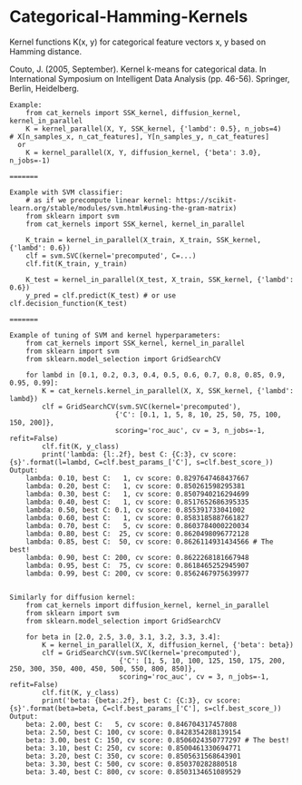 # Categorical-Hamming-Kernels

Kernel functions K(x, y) for categorical feature vectors x, y based on Hamming distance.

Couto, J. (2005, September). Kernel k-means for categorical data. In International Symposium on Intelligent Data Analysis (pp. 46-56). Springer, Berlin, Heidelberg.

    Example:
        from cat_kernels import SSK_kernel, diffusion_kernel, kernel_in_parallel
        K = kernel_parallel(X, Y, SSK_kernel, {'lambd': 0.5}, n_jobs=4)     # X[n_samples_x, n_cat_features], Y[n_samples_y, n_cat_features]
      or
        K = kernel_parallel(X, Y, diffusion_kernel, {'beta': 3.0}, n_jobs=-1)
     
    =======

    Example with SVM classifier:
        # as if we precompute linear kernel: https://scikit-learn.org/stable/modules/svm.html#using-the-gram-matrix)
        from sklearn import svm
        from cat_kernels import SSK_kernel, kernel_in_parallel 

        K_train = kernel_in_parallel(X_train, X_train, SSK_kernel, {'lambd': 0.6})
        clf = svm.SVC(kernel='precomputed', C=...)
        clf.fit(K_train, y_train)

        K_test = kernel_in_parallel(X_test, X_train, SSK_kernel, {'lambd': 0.6})
        y_pred = clf.predict(K_test) # or use clf.decision_function(K_test)
    
    =======
    
    Example of tuning of SVM and kernel hyperparameters:
        from cat_kernels import SSK_kernel, kernel_in_parallel 
        from sklearn import svm
        from sklearn.model_selection import GridSearchCV

        for lambd in [0.1, 0.2, 0.3, 0.4, 0.5, 0.6, 0.7, 0.8, 0.85, 0.9, 0.95, 0.99]:
            K = cat_kernels.kernel_in_parallel(X, X, SSK_kernel, {'lambd': lambd})
            clf = GridSearchCV(svm.SVC(kernel='precomputed'),
                              {'C': [0.1, 1, 5, 8, 10, 25, 50, 75, 100, 150, 200]}, 
                              scoring='roc_auc', cv = 3, n_jobs=-1, refit=False)
            clf.fit(K, y_class)
            print('lambda: {l:.2f}, best C: {C:3}, cv score: {s}'.format(l=lambd, C=clf.best_params_['C'], s=clf.best_score_))
    Output:
        lambda: 0.10, best C:   1, cv score: 0.8297647468437667
        lambda: 0.20, best C:   1, cv score: 0.850261598295381
        lambda: 0.30, best C:   1, cv score: 0.8507940216294699
        lambda: 0.40, best C:   1, cv score: 0.8517652686395335
        lambda: 0.50, best C: 0.1, cv score: 0.855391733041002
        lambda: 0.60, best C:   1, cv score: 0.8583185887661827
        lambda: 0.70, best C:   5, cv score: 0.8603784000220034
        lambda: 0.80, best C:  25, cv score: 0.8620498096772128
        lambda: 0.85, best C:  50, cv score: 0.8626114931434566 # The best!
        lambda: 0.90, best C: 200, cv score: 0.8622268181667948
        lambda: 0.95, best C:  75, cv score: 0.8618465252945907
        lambda: 0.99, best C: 200, cv score: 0.8562467975639977
    
    
    Similarly for diffusion kernel:
        from cat_kernels import diffusion_kernel, kernel_in_parallel 
        from sklearn import svm
        from sklearn.model_selection import GridSearchCV

        for beta in [2.0, 2.5, 3.0, 3.1, 3.2, 3.3, 3.4]:
            K = kernel_in_parallel(X, X, diffusion_kernel, {'beta': beta})
            clf = GridSearchCV(svm.SVC(kernel='precomputed'),
                               {'C': [1, 5, 10, 100, 125, 150, 175, 200, 250, 300, 350, 400, 450, 500, 550, 800, 850]}, 
                               scoring='roc_auc', cv = 3, n_jobs=-1, refit=False)
            clf.fit(K, y_class)
            print('beta: {beta:.2f}, best C: {C:3}, cv score: {s}'.format(beta=beta, C=clf.best_params_['C'], s=clf.best_score_))
    Output:
        beta: 2.00, best C:   5, cv score: 0.846704317457808
        beta: 2.50, best C: 100, cv score: 0.8428354288139154
        beta: 3.00, best C: 150, cv score: 0.8506024350777297 # The best!
        beta: 3.10, best C: 250, cv score: 0.8500461330694771
        beta: 3.20, best C: 350, cv score: 0.8505631568643901
        beta: 3.30, best C: 500, cv score: 0.850370282880518
        beta: 3.40, best C: 800, cv score: 0.8503134651089529
        
    
        
     
    
    
